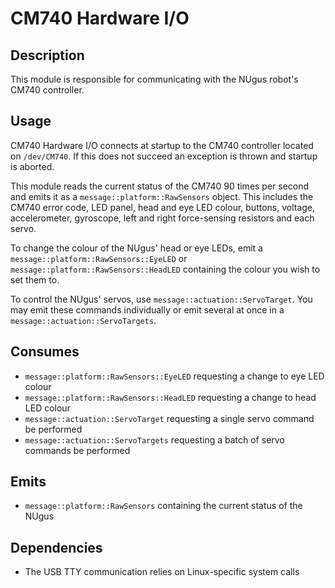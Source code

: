 # CM740 Hardware I/O

## Description

This module is responsible for communicating with the NUgus robot's CM740
controller.

## Usage

CM740 Hardware I/O connects at startup to the CM740 controller located on
`/dev/CM740`. If this does not succeed an exception is thrown and startup is
aborted.

This module reads the current status of the CM740 90 times per second and
emits it as a `message::platform::RawSensors` object. This includes the CM740 error
code, LED panel, head and eye LED colour, buttons, voltage, accelerometer,
gyroscope, left and right force-sensing resistors and each servo.

To change the colour of the NUgus' head or eye LEDs, emit a
`message::platform::RawSensors::EyeLED` or `message::platform::RawSensors::HeadLED`
containing the colour you wish to set them to.

To control the NUgus' servos, use `message::actuation::ServoTarget`. You may
emit these commands individually or emit several at once in a `message::actuation::ServoTargets`.

## Consumes

- `message::platform::RawSensors::EyeLED` requesting a change to eye LED colour
- `message::platform::RawSensors::HeadLED` requesting a change to head LED colour
- `message::actuation::ServoTarget` requesting a single servo command be performed
- `message::actuation::ServoTargets` requesting a batch of servo commands be performed

## Emits

- `message::platform::RawSensors` containing the current status of the NUgus

## Dependencies

- The USB TTY communication relies on Linux-specific system calls
